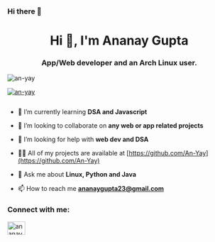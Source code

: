 ### Hi there 👋
<h1 align="center">Hi 👋, I'm Ananay Gupta</h1>
<h3 align="center">App/Web developer and an Arch Linux user.</h3>

<p align="left"> <img src="https://komarev.com/ghpvc/?username=an-yay&label=Profile%20views&color=0e75b6&style=flat" alt="an-yay" /> </p>

<p align="left"> <a href="https://github.com/ryo-ma/github-profile-trophy"><img src="https://github-profile-trophy.vercel.app/?username=an-yay" alt="an-yay" /></a> </p>

<p align="left"> <a href="https://twitter.com/" target="blank"><img src="https://img.shields.io/twitter/follow/?logo=twitter&style=for-the-badge" alt="" /></a> </p>

- 🌱 I’m currently learning **DSA and Javascript**

- 👯 I’m looking to collaborate on **any web or app related projects**

- 🤝 I’m looking for help with **web dev and DSA**

- 👨‍💻 All of my projects are available at [https://github.com/An-Yay](https://github.com/An-Yay)

- 💬 Ask me about **Linux, Python and Java**

- 📫 How to reach me **ananaygupta23@gmail.com**

<h3 align="left">Connect with me:</h3>
<p align="left">
<a href="https://instagram.com/ananay_g" target="blank"><img align="center" src="https://raw.githubusercontent.com/rahuldkjain/github-profile-readme-generator/master/src/images/icons/Social/instagram.svg" alt="ananay_g" height="30" width="40" /></a>
</p>


